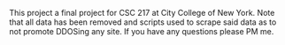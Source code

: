 This project a final project for CSC 217 at City College of New York. Note that all data has been removed and scripts used to scrape said data as to not promote DDOSing any site. If you have any questions please PM me. 
